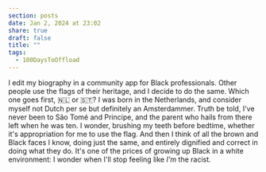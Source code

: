 ```yaml
---
section: posts
date: Jan 2, 2024 at 23:02
share: true
draft: false
title: ""
tags:
  - 100DaysToOffload
---
```


I edit my biography in a community app for Black professionals. Other people use the flags of their heritage, and I decide to do the same. Which one goes first, 🇳🇱 or 🇸🇹? I was born in the Netherlands, and consider myself not Dutch per se but definitely an Amsterdammer. Truth be told, I've never been to São Tomé and Principe, and the parent who hails from there left when he was ten. I wonder, brushing my teeth before bedtime, whether it's appropriation for me to use the flag. And then I think of all the brown and Black faces I know, doing just the same, and entirely dignified and correct in doing what they do. It's one of the prices of growing up Black in a white environment: I wonder when I'll stop feeling like _I'm_ the racist. 
